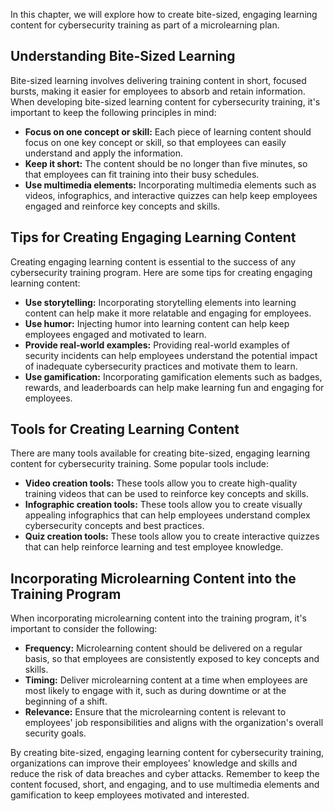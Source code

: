 
In this chapter, we will explore how to create bite-sized, engaging learning content for cybersecurity training as part of a microlearning plan.

Understanding Bite-Sized Learning
---------------------------------

Bite-sized learning involves delivering training content in short, focused bursts, making it easier for employees to absorb and retain information. When developing bite-sized learning content for cybersecurity training, it's important to keep the following principles in mind:

* **Focus on one concept or skill:** Each piece of learning content should focus on one key concept or skill, so that employees can easily understand and apply the information.
* **Keep it short:** The content should be no longer than five minutes, so that employees can fit training into their busy schedules.
* **Use multimedia elements:** Incorporating multimedia elements such as videos, infographics, and interactive quizzes can help keep employees engaged and reinforce key concepts and skills.

Tips for Creating Engaging Learning Content
-------------------------------------------

Creating engaging learning content is essential to the success of any cybersecurity training program. Here are some tips for creating engaging learning content:

* **Use storytelling:** Incorporating storytelling elements into learning content can help make it more relatable and engaging for employees.
* **Use humor:** Injecting humor into learning content can help keep employees engaged and motivated to learn.
* **Provide real-world examples:** Providing real-world examples of security incidents can help employees understand the potential impact of inadequate cybersecurity practices and motivate them to learn.
* **Use gamification:** Incorporating gamification elements such as badges, rewards, and leaderboards can help make learning fun and engaging for employees.

Tools for Creating Learning Content
-----------------------------------

There are many tools available for creating bite-sized, engaging learning content for cybersecurity training. Some popular tools include:

* **Video creation tools:** These tools allow you to create high-quality training videos that can be used to reinforce key concepts and skills.
* **Infographic creation tools:** These tools allow you to create visually appealing infographics that can help employees understand complex cybersecurity concepts and best practices.
* **Quiz creation tools:** These tools allow you to create interactive quizzes that can help reinforce learning and test employee knowledge.

Incorporating Microlearning Content into the Training Program
-------------------------------------------------------------

When incorporating microlearning content into the training program, it's important to consider the following:

* **Frequency:** Microlearning content should be delivered on a regular basis, so that employees are consistently exposed to key concepts and skills.
* **Timing:** Deliver microlearning content at a time when employees are most likely to engage with it, such as during downtime or at the beginning of a shift.
* **Relevance:** Ensure that the microlearning content is relevant to employees' job responsibilities and aligns with the organization's overall security goals.

By creating bite-sized, engaging learning content for cybersecurity training, organizations can improve their employees' knowledge and skills and reduce the risk of data breaches and cyber attacks. Remember to keep the content focused, short, and engaging, and to use multimedia elements and gamification to keep employees motivated and interested.

